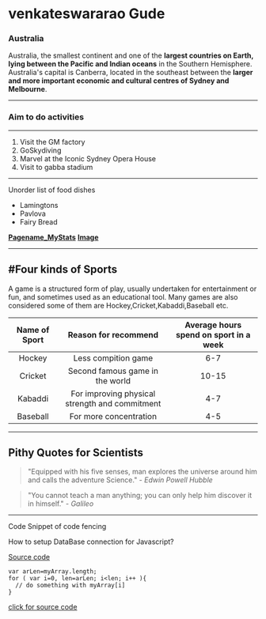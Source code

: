 # venkateswararao Gude
### Australia 
Australia, the smallest continent and one of the **largest countries on Earth, lying between the Pacific and Indian oceans** in the Southern Hemisphere. Australia's capital is Canberra, located in the southeast between the **larger and more important economic and cultural centres of Sydney and Melbourne**.

---
### Aim to do activities ###
---
1. Visit the GM factory
2. GoSkydiving
3. Marvel at the Iconic Sydney Opera House
4. Visit to gabba stadium

---

Unorder list of food dishes

* Lamingtons
* Pavlova
* Fairy Bread

**[Pagename_MyStats](MyStats.md)**
**[Image](Pic.png)**

---
#Four kinds of Sports
---

A game is a structured form of play, usually undertaken for entertainment or fun, and sometimes used as an educational tool. Many games are also considered some of them are Hockey,Cricket,Kabaddi,Baseball etc.

|Name of Sport|Reason for recommend|Average hours spend on sport in a week| 
|:-----------:|:------------------:|:------------------------------------:|
|Hockey       |Less compition game |     6-7                                |
|Cricket      |Second famous game in the world| 10-15                           |
|Kabaddi      |For improving physical strength and commitment| 4-7                      |
|Baseball     |For more concentration|            4-5                      |      

---
Pithy Quotes for Scientists
---

>"Equipped with his five senses, man explores the universe around him and calls the adventure Science." - *Edwin Powell Hubble*

>"You cannot teach a man anything; you can only help him discover it in himself." - *Galileo*

---
Code Snippet of code fencing

How to setup DataBase connection for Javascript?

[Source code](https://stackoverflow.com/questions/19290938/how-to-write-a-database-connection-in-javascript)

```
var arLen=myArray.length;
for ( var i=0, len=arLen; i<len; i++ ){
  // do something with myArray[i]
}
```

[click for source code](https://css-tricks.com/snippets/javascript/loop-without-wasteful-lookup/)

